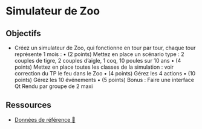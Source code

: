 # Simulateur de Zoo

## Objectifs
- Créez un simulateur de Zoo, qui fonctionne en tour par tour, chaque tour représente 1 mois :
• (2 points) Mettez en place un scénario type : 2 couples de tigre, 2 couples d’aigle, 1 coq, 10 poules sur 10 ans
• (4 points) Mettez en place toutes les classes de la simulation : voir correction du TP le feu dans le Zoo
• (4 points) Gérez les 4 actions
• (10 points) Gérez les 10 événements
• (5 points) Bonus : Faire une interface Qt
Rendu par groupe de 2 maxi
## Ressources
- [Données de référence 🔗](https://docs.google.com/spreadsheets/d/1LHXIDm7j5kan1B9-40uPYAEBp8GY4cxpyNoVweuNUr0/edit?usp=sharing)